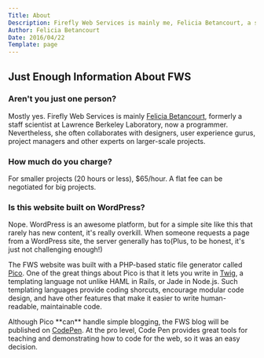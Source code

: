 ```yaml
---
Title: About
Description: Firefly Web Services is mainly me, Felicia Betancourt, a scientist-turned-programmer. When needed, I collaborate with designers and other experts to get the job done.
Author: Felicia Betancourt
Date: 2016/04/22
Template: page
---
```


<section class="content">
    <div class="inner">
        <div class="about-wrap">
            <h2>Just Enough Information About FWS</h2>
            <article>
                <h1>Aren't you just one person?</h1>
                <p>Mostly yes. Firefly Web Services is mainly <a href="https://www.linkedin.com/in/feliciabetancourt" title="Felicia's profile at LinkedIn">Felicia Betancourt</a>, formerly a staff scientist at Lawrence Berkeley Laboratory, now a programmer. Nevertheless, she often collaborates with designers, user experience gurus, project managers and other experts on larger-scale projects.</p>
            </article>
            <article>
                <h1>How much do you charge?</h1>
                <p>For smaller projects (20 hours or less), $65/hour. A flat fee can be negotiated for big projects.</p>
            </article>
            <article>
                <h1>Is this website built on WordPress?</h1>
                <p>Nope. WordPress is an awesome platform, but for a simple site like this that rarely has new content, it's really overkill. When someone requests a page from a WordPress site, the server generally has to(Plus, to be honest, it's just not challenging enough!)</p>
                <p>The FWS website was built with a PHP-based static file generator called <a href="http://picocms.org/docs" title="Learn about Pico">Pico</a>. One of the great things about Pico is that it lets you write in <a href="http://twig.sensiolabs.org/documentation" title="Learn about Twig">Twig</a>, a templating language not unlike HAML in Rails, or Jade in Node.js. Such templating languages provide coding shorcuts, encourage modular code design, and have other features that make it easier to write human-readable, maintainable code.</p>
                <p>Although Pico **can** handle simple blogging, the FWS blog will be published on <a href="http://codepen.io" title="Visit Code Pen">CodePen</a>. At the pro level, Code Pen provides great tools for teaching and demonstrating how to code for the web, so it was an easy decision.</p>
            </article>
        </div>
    </div>
</section>
